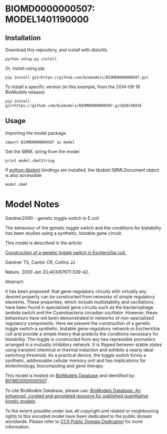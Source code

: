 # BIOMD0000000507: MODEL1401190000

## Installation

Download this repository, and install with distutils

`python setup.py install`

Or, install using pip

`pip install git+https://github.com/biomodels/BIOMD0000000507.git`

To install a specific version (in this example, from the 2014-09-16 BioModels release)

`pip install git+https://github.com/biomodels/BIOMD0000000507.git@20140916`

## Usage

Importing the model package.

`import BIOMD0000000507 as model`

Get the SBML string from the model

`print model.sbmlString`

If [python-libsbml](https://pypi.python.org/pypi/python-libsbml) bindings are
installed, the libsbml.SBMLDocument object is also accessible

`model.sbml`


# Model Notes


Gardner2000 - genetic toggle switch in E.coli

The behaviour of the genetic toggle switch and the conditions for bistability
has been studies using a synthetic, bistable gene circuit.

This model is described in the article:

[Construction of a genetic toggle switch in Escherichia
coli.](http://identifiers.org/pubmed/10659857)

Gardner TS, Cantor CR, Collins JJ

Nature. 2000 Jan 20;403(6767):339-42.

Abstract:

It has been proposed' that gene-regulatory circuits with virtually any desired
property can be constructed from networks of simple regulatory elements. These
properties, which include multistability and oscillations, have been found in
specialized gene circuits such as the bacteriophage lambda switch and the
Cyanobacteria circadian oscillator. However, these behaviours have not been
demonstrated in networks of non-specialized regulatory components. Here we
present the construction of a genetic toggle switch-a synthetic, bistable
gene-regulatory network-in Escherichia coli and provide a simple theory that
predicts the conditions necessary for bistability. The toggle is constructed
from any two repressible promoters arranged in a mutually inhibitory network.
It is flipped between stable states using transient chemical or thermal
induction and exhibits a nearly ideal switching threshold. As a practical
device, the toggle switch forms a synthetic, addressable cellular memory unit
and has implications for biotechnology, biocomputing and gene therapy.

This model is hosted on [BioModels Database](http://www.ebi.ac.uk/biomodels/)
and identified by:
[BIOMD0000000507](http://identifiers.org/biomodels.db/BIOMD0000000507) .

To cite BioModels Database, please use: [BioModels Database: An enhanced,
curated and annotated resource for published quantitative kinetic
models](http://identifiers.org/pubmed/20587024) .

To the extent possible under law, all copyright and related or neighbouring
rights to this encoded model have been dedicated to the public domain
worldwide. Please refer to [CC0 Public Domain
Dedication](http://creativecommons.org/publicdomain/zero/1.0/) for more
information.


